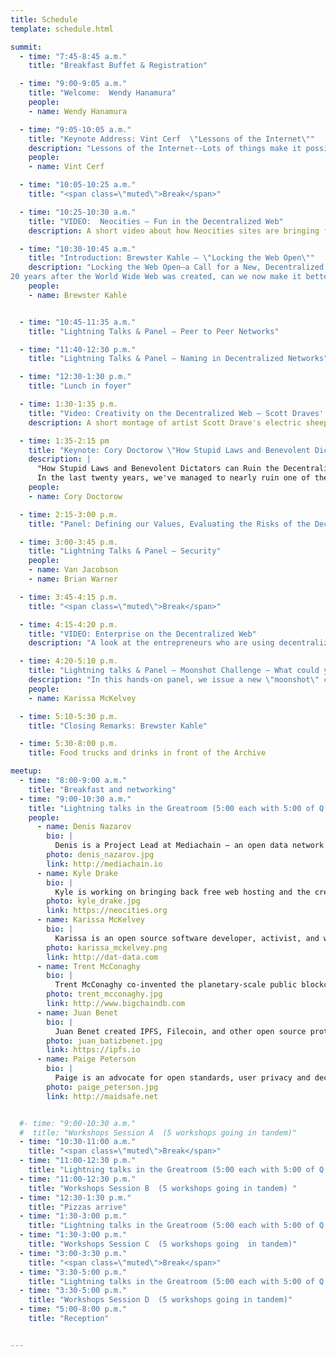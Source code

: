 ```yaml
---
title: Schedule
template: schedule.html

summit:
  - time: "7:45-8:45 a.m."
    title: "Breakfast Buffet & Registration"

  - time: "9:00-9:05 a.m."
    title: "Welcome:  Wendy Hanamura"
    people:
    - name: Wendy Hanamura

  - time: "9:05-10:05 a.m."
    title: "Keynote Address: Vint Cerf  \"Lessons of the Internet\""
    description: "Lessons of the Internet--Lots of things make it possible for the Internet to be created and to flourish. I've learned a few things in the ensuing 40+ years and I am happy to share them in the hope that some of these ideas may be relevant to re-thinking the WWW and its preservation over time."
    people:
    - name: Vint Cerf

  - time: "10:05-10:25 a.m."
    title: "<span class=\"muted\">Break</span>"

  - time: "10:25-10:30 a.m."
    title: "VIDEO:  Neocities – Fun in the Decentralized Web"
    description: A short video about how Neocities sites are bringing fun and creativity back to the web

  - time: "10:30-10:45 a.m."
    title: "Introduction: Brewster Kahle – \"Locking the Web Open\""
    description: "Locking the Web Open—a Call for a New, Decentralized Web
20 years after the World Wide Web was created, can we now make it better?  How can we ensure that our most important values: privacy, free speech, and open access to knowledge are enshrined in the code itself?  In a provocative call to action, entrepreneur and Open Internet advocate, Brewster Kahle, challenges us to build a better, decentralized Web based on new distributed technologies.  He lays out a path to creating a new Web that is reliable, private, but still fun—in order to lock the Web open for good."
    people:
    - name: Brewster Kahle


  - time: "10:45-11:35 a.m."
    title: "Lightning Talks & Panel – Peer to Peer Networks"

  - time: "11:40-12:30 p.m."
    title: "Lightning Talks & Panel – Naming in Decentralized Networks"

  - time: "12:30-1:30 p.m."
    title: "Lunch in foyer"

  - time: 1:30-1:35 p.m.
    title: "Video: Creativity on the Decentralized Web – Scott Draves' Electric Sheep"
    description: A short montage of artist Scott Drave's electric sheep--what your computers create while you sleep.  A look at decentralized tech meets artistic genius.

  - time: 1:35-2:15 pm
    title: "Keynote: Cory Doctorow \"How Stupid Laws and Benevolent Dictators can Ruin the Decentralized Web, too\""
    description: |
      "How Stupid Laws and Benevolent Dictators can Ruin the Decentralized Web, too"
      In the last twenty years, we've managed to nearly ruin one of the most functional distributed systems ever created: today's Web.  There are many stakeholders being damaged in the process, from individuals to entire nations.  To lock open the Web we will need more than code.  We will need binding agreements and covenants that enshrine our deepest values.  Cory Doctorow shares his vision of what went wrong and how we can get it right – through governance and policies – in the decentralized Web to come.
    people:
    - name: Cory Doctorow

  - time: 2:15-3:00 p.m.
    title: "Panel: Defining our Values, Evaluating the Risks of the Decentralized Web"

  - time: 3:00-3:45 p.m.
    title: "Lightning Talks & Panel – Security"
    people:
    - name: Van Jacobson
    - name: Brian Warner

  - time: 3:45-4:15 p.m.
    title: "<span class=\"muted\">Break</span>"

  - time: 4:15-4:20 p.m.
    title: "VIDEO: Enterprise on the Decentralized Web"
    description: "A look at the entrepreneurs who are using decentralized technologies to devise the next generation of apps and products"

  - time: 4:20-5:10 p.m.
    title: "Lightning talks & Panel – Moonshot Challenge – What could you do to Decentralize Scientific Journal Articles?"
    description: "In this hands-on panel, we issue a new \"moonshot\" challenge:  How could we take scientific journal literature--which includes code, text, and data--and make it so these articles can be stored, accessed, searched, attributed, and paid for through decentralized systems?  How could current technologies work together? What design principles might further this collaboration?"
    people:
    - name: Karissa McKelvey

  - time: 5:10-5:30 p.m.
    title: "Closing Remarks: Brewster Kahle"

  - time: 5:30-8:00 p.m.
    title: Food trucks and drinks in front of the Archive

meetup:
  - time: "8:00-9:00 a.m."
    title: "Breakfast and networking"
  - time: "9:00-10:30 a.m."
    title: "Lightning talks in the Greatroom (5:00 each with 5:00 of Q & A) <br> Workshops Session A  (5 workshops going in tandem)"
    people:
      - name: Denis Nazarov
        bio: |
          Denis is a Project Lead at Mediachain — an open data network for creative works--a blockchain-based metadata platform that uses machine learning to turn media into an information transmitter.
        photo: denis_nazarov.jpg
        link: http://mediachain.io
      - name: Kyle Drake
        bio: |
          Kyle is working on bringing back free web hosting and the creative, independent web. His company Neocities was one of the first sites to implement distributed web tech and we want to expand it to support even more.
        photo: kyle_drake.jpg
        link: https://neocities.org
      - name: Karissa McKelvey
        bio: |
          Karissa is an open source software developer, activist, and writer supporting the equitable web. She works on Dat, an open source, decentralized data tool for distributing datasets small and large.
        photo: karissa_mckelvey.png
        link: http://dat-data.com
      - name: Trent McConaghy
        bio: |
          Trent McConaghy co-invented the planetary-scale public blockchain IPDB, its underlying tech BigchainDB, and the creators-first IP service ascribe
        photo: trent_mcconaghy.jpg
        link: http://www.bigchaindb.com
      - name: Juan Benet
        bio: |
          Juan Benet created IPFS, Filecoin, and other open source protocols. He is the founder of Protocol Labs, a company improving how the internet works.
        photo: juan_batizbenet.jpg
        link: https://ipfs.io
      - name: Paige Peterson
        bio: |
          Paige is an advocate for open standards, user privacy and decentralized technologies and works at Scotland-based company, MaidSafe which is building a peer-to-peer Internet stemming from similar principles within natural systems
        photo: paige_peterson.jpg
        link: http://maidsafe.net


  #- time: "9:00-10:30 a.m."
  #  title: "Workshops Session A  (5 workshops going in tandem)"
  - time: "10:30-11:00 a.m."
    title: "<span class=\"muted\">Break</span>"
  - time: "11:00-12:30 p.m."
    title: "Lightning talks in the Greatroom (5:00 each with 5:00 of Q & A)"
  - time: "11:00-12:30 p.m."
    title: "Workshops Session B  (5 workshops going in tandem) "
  - time: "12:30-1:30 p.m."
    title: "Pizzas arrive"
  - time: "1:30-3:00 p.m."
    title: "Lightning talks in the Greatroom (5:00 each with 5:00 of Q & A)"
  - time: "1:30-3:00 p.m."
    title: "Workshops Session C  (5 workshops going  in tandem)"
  - time: "3:00-3:30 p.m."
    title: "<span class=\"muted\">Break</span>"
  - time: "3:30-5:00 p.m."
    title: "Lightning talks in the Greatroom (5:00 each with 5:00 of Q & A)"
  - time: "3:30-5:00 p.m."
    title: "Workshops Session D  (5 workshops going in tandem)"
  - time: "5:00-8:00 p.m."
    title: "Reception"


---
```


